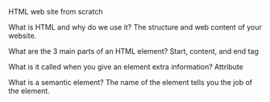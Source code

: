 HTML web site from scratch

What is HTML and why do we use it? 
The structure and web content of your website.


What are the 3 main parts of an HTML element? 
Start, content, and end tag 


What is it called when you give an element extra information?
Attribute


What is a semantic element?
The name of the element tells you the job of the element. 



